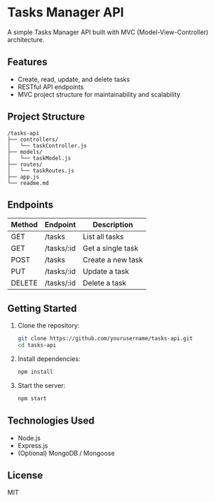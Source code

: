 # Tasks Manager API

A simple Tasks Manager API built with MVC (Model-View-Controller) architecture.

## Features

- Create, read, update, and delete tasks
- RESTful API endpoints
- MVC project structure for maintainability and scalability

## Project Structure

```
/tasks-api
├── controllers/
│   └── taskController.js
├── models/
│   └── taskModel.js
├── routes/
│   └── taskRoutes.js
├── app.js
└── readme.md
```

## Endpoints

| Method | Endpoint        | Description           |
|--------|----------------|----------------------|
| GET    | /tasks         | List all tasks       |
| GET    | /tasks/:id     | Get a single task    |
| POST   | /tasks         | Create a new task    |
| PUT    | /tasks/:id     | Update a task        |
| DELETE | /tasks/:id     | Delete a task        |

## Getting Started

1. Clone the repository:
    ```bash
    git clone https://github.com/yourusername/tasks-api.git
    cd tasks-api
    ```

2. Install dependencies:
    ```bash
    npm install
    ```

3. Start the server:
    ```bash
    npm start
    ```

## Technologies Used

- Node.js
- Express.js
- (Optional) MongoDB / Mongoose

## License

MIT
